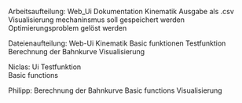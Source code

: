 Arbeitsaufteilung:
Web_Ui
Dokumentation
Kinematik
Ausgabe als .csv
Visualisierung
mechaninsmus soll gespeichert werden
Optimierungsproblem gelöst werden


Dateienaufteilung:
Web-Ui
Kinematik
  Basic funktionen
  Testfunktion
  Berechnung der Bahnkurve
Visualisierung

Niclas:
  Ui
  Testfunktion  
  Basic functions

Philipp:
  Berechnung der Bahnkurve 
  Basic functions
  Visualisierung
